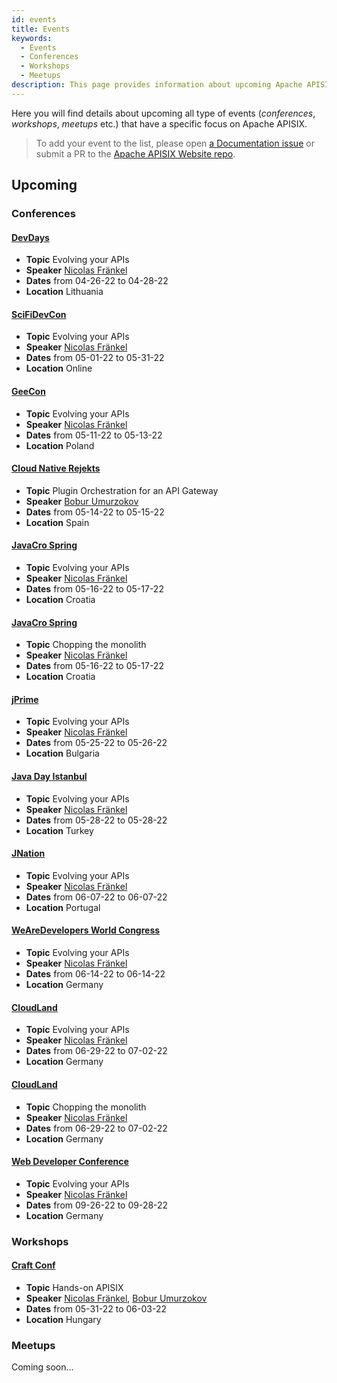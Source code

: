 ```yaml
---
id: events
title: Events
keywords:
  - Events
  - Conferences
  - Workshops
  - Meetups
description: This page provides information about upcoming Apache APISIX's community events where you can track Meetups, Conferences and Workshops.
---
```


Here you will find details about upcoming all type of events (*conferences*, *workshops*, *meetups* etc.)
that have a specific focus on Apache APISIX.

> To add your event to the list, please open [a Documentation issue](https://github.com/apache/apisix-website/issues/new?assignees=&labels=documentation&template=documentation.yaml&title=%5BDocs%5D%3A+) or submit a PR to the [Apache APISIX Website repo](https://github.com/apache/apisix-website).

## Upcoming

### Conferences

#### [DevDays](https://devdays.lt/)

* **Topic** Evolving your APIs
* **Speaker** [Nicolas Fränkel](https://github.com/nfrankel)
* **Dates** from 04-26-22 to 04-28-22
* **Location** Lithuania

#### [SciFiDevCon](https://www.scifidevcon.com/)

* **Topic** Evolving your APIs
* **Speaker** [Nicolas Fränkel](https://github.com/nfrankel)
* **Dates** from 05-01-22 to 05-31-22
* **Location** Online

#### [GeeCon](https://2022.geecon.org/)

* **Topic** Evolving your APIs
* **Speaker** [Nicolas Fränkel](https://github.com/nfrankel)
* **Dates** from 05-11-22 to 05-13-22
* **Location** Poland

#### [Cloud Native Rejekts](https://cloud-native.rejekts.io/)

* **Topic** Plugin Orchestration for an API Gateway
* **Speaker** [Bobur Umurzokov](https://github.com/Boburmirzo)
* **Dates** from 05-14-22 to 05-15-22
* **Location** Spain

#### [JavaCro Spring](https://2022spring.javacro.hr/eng/)

* **Topic** Evolving your APIs
* **Speaker** [Nicolas Fränkel](https://github.com/nfrankel)
* **Dates** from 05-16-22 to 05-17-22
* **Location** Croatia

#### [JavaCro Spring](https://2022spring.javacro.hr/eng/)

* **Topic** Chopping the monolith
* **Speaker** [Nicolas Fränkel](https://github.com/nfrankel)
* **Dates** from 05-16-22 to 05-17-22
* **Location** Croatia

#### [jPrime](https://jprime.io/)

* **Topic** Evolving your APIs
* **Speaker** [Nicolas Fränkel](https://github.com/nfrankel)
* **Dates** from 05-25-22 to 05-26-22
* **Location** Bulgaria

#### [Java Day Istanbul](http://www.javaday.istanbul/)

* **Topic** Evolving your APIs
* **Speaker** [Nicolas Fränkel](https://github.com/nfrankel)
* **Dates** from 05-28-22 to 05-28-22
* **Location** Turkey

#### [JNation](https://2022.jnation.pt/)

* **Topic** Evolving your APIs
* **Speaker** [Nicolas Fränkel](https://github.com/nfrankel)
* **Dates** from 06-07-22 to 06-07-22
* **Location** Portugal

#### [WeAreDevelopers World Congress](https://worldcongress.dev/)

* **Topic** Evolving your APIs
* **Speaker** [Nicolas Fränkel](https://github.com/nfrankel)
* **Dates** from 06-14-22 to 06-14-22
* **Location** Germany

#### [CloudLand](https://www.cloudland.org/de/home/)

* **Topic** Evolving your APIs
* **Speaker** [Nicolas Fränkel](https://github.com/nfrankel)
* **Dates** from 06-29-22 to 07-02-22
* **Location** Germany

#### [CloudLand](https://www.cloudland.org/de/home/)

* **Topic** Chopping the monolith
* **Speaker** [Nicolas Fränkel](https://github.com/nfrankel)
* **Dates** from 06-29-22 to 07-02-22
* **Location** Germany

#### [Web Developer Conference](https://www.web-developer-conference.de/)

* **Topic** Evolving your APIs
* **Speaker** [Nicolas Fränkel](https://github.com/nfrankel)
* **Dates** from 09-26-22 to 09-28-22
* **Location** Germany

### Workshops

#### [Craft Conf](https://craft-conf.com/)

* **Topic** Hands-on APISIX
* **Speaker** [Nicolas Fränkel](https://github.com/nfrankel), [Bobur Umurzokov](https://github.com/Boburmirzo)
* **Dates** from 05-31-22 to 06-03-22
* **Location** Hungary

### Meetups

Coming soon...
